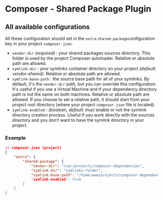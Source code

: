 # Composer - Shared Package Plugin

## All available configurations

All these configuration should set in the `extra` `shared-package`configuration key in your project `composer.json`.

* `vendor-dir` *(required)* : your shared packages sources directory. This folder is used by the project Composer autoloader. Relative or absolute path are allowed.
* `symlink-dir` : your symlinks container directory on your project *(default: vendor-shared)*. Relative or absolute path are allowed.
* `symlink-base-path` : the source base path for all of your symlinks. By default, it's the `vendor-dir` path, but you can override this configuration. It's useful if you use a Virtual Machine and if your dependency directory path is not the same on both machines. Relative or absolute path are allowed. If you choose to set a relative path, it should start from your project root directory (where your project `composer.json` file is located).
* `symlink-enabled` : *(boolean, default: true)* enable or not the symlink directory creation process. Useful if you work directly with the sources directory and you don't want to have the symlink directory in your project.

### Example

``` json
// composer.json (project)
{
    "extra": {
        "shared-package": {
            "vendor-dir": "/var/projects/composer-dependencies",
            "symlink-dir": "symlinks-folder",
            "symlink-base-path": "/home/www/projects/composer-dependencies,
            "symlink-enabled": true
        }
    }
}
```

